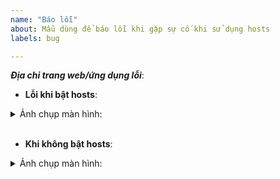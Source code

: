 ```yaml
---
name: "Báo lỗi"
about: Mẫu dùng để báo lỗi khi gặp sự cố khi sử dụng hosts
labels: bug

---
```


[//]: # (***Bạn có thể xóa hoặc bỏ qua các dòng có dấu "[//]:" Các dòng này là hướng dẫn bạn đăng bài lên. Vui lòng sử dụng mẫu này để báo lỗi để xử lý được nhanh hơn. Xin cám ơn!)

***Địa chỉ trang web/ứng dụng lỗi***:

* **Lỗi khi bật hosts**: 

[//]: # (Thay thế %screenshot_url% bên dưới với địa chỉ hình ảnh báo lỗi. Ngoài ra, bạn có thể dán trực tiếp ảnh từ clipboard, chúng sẽ tự động được thêm vào.)

<details><summary>Ảnh chụp màn hình:</summary>

![image](%screenshot_url%)
</details><br/>

* **Khi không bật hosts**: 

[//]: # (Thay thế dòng này bằng mô tả về những gì sẽ xảy ra bình thường. Nếu cần, hãy cung cấp ảnh chụp màn hình bên dưới, giống như trên)

<details><summary>Ảnh chụp màn hình:</summary>

![image](%url_of_screenshot%)
</details><br/>

[//]: # (Mẫu này dành cho báo cáo chặn nhầm tên miền gây lỗi trang web/ứng dụng, đối với các loại báo cáo khác chỉnh sửa nó cho phù hợp)
